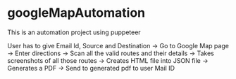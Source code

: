 # googleMapAutomation

This is an automation project using puppeteer

User has to give Email Id, Source and Destination
-> Go to Google Map page
-> Enter directions
-> Scan all the valid routes and their details
-> Takes screenshots of all those routes
-> Creates HTML file into JSON file
-> Generates a PDF
-> Send to generated pdf to user Mail ID
